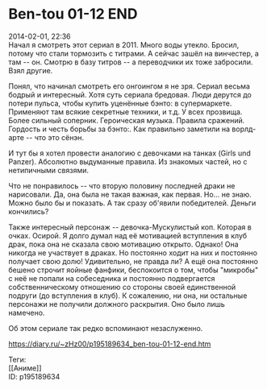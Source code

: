 Ben-tou 01-12 END
==================

   
 2014-02-01, 22:36   
  Начал я смотреть этот сериал в 2011. Много воды утекло. Бросил, потому что стали тормозить с титрами. А сейчас зашёл на винчестер, а там -- он. Смотрю в базу титров -- а переводчики их тоже забросили. Взял другие.   
   
 Понял, что начинал смотреть его онгоингом я не зря. Сериал весьма бодрый и интересный. Хотя суть сериала бредовая. Люди дерутся до потери пульса, чтобы купить уценённые бэнто: в супермаркете. Применяют там всякие секретные техники, и т.д. У всех прозвища. Более сильный соперник. Героическая музыка. Правила сражений. Гордость и честь борьбы за бэнто:. Как правильно заметили на ворлд-арте -- что это сёнэн.   
   
 И тут бы я хотел провести аналогию с девочками на танках (Girls und Panzer). Абсолютно выдуманные правила. Из знакомых частей, но с нетипичными связями.   
   
 Что не понравилось -- что вторую половину последней драки не нарисовали. Да, она была не такая важная, как первая. Но... не знаю. Можно было бы и показать. А так сразу об'явили победителей. Деньги кончились?   
   
 Также интересный персонаж -- девочка-Мускулистый коп. Которая в очках. Осирой. Я долго думал над её мотивацией вступления в клуб драк, пока она не сказала свою мотивацию открыто. Однако! Она никогда не участвует в драках. Но постоянно ходит на них и постоянно получает свою долю! Удивительно, не правда ли? А ещё она постоянно бешено строчит яойные фанфики, беспокоится о том, чтобы "микробы" с неё не попали на собеседника и постоянно подвергается собственническому отношению со стороны своей единственной подруги (до вступления в клуб). К сожалению, ни она, ни остальные персонажи не получили должного раскрытия. Оно было лишь намечено.   
   
 Об этом сериале так редко вспоминают незаслуженно.   
    
 <https://diary.ru/~zHz00/p195189634_ben-tou-01-12-end.htm>   
   
 Теги:   
 [[Аниме]]   
 ID: p195189634